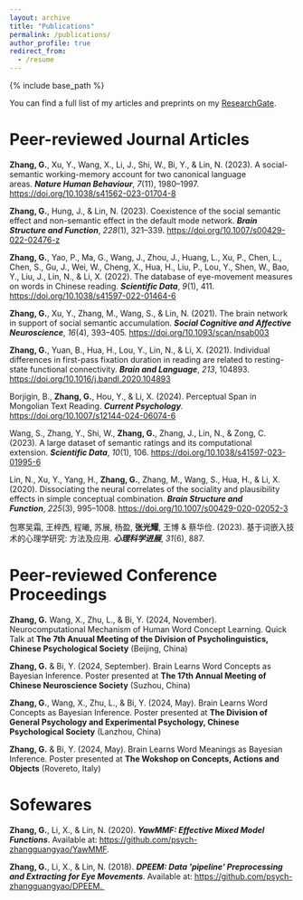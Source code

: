 ```yaml
---
layout: archive
title: "Publications"
permalink: /publications/
author_profile: true
redirect_from:
  - /resume
---
```


{% include base_path %}

You can find a full list of my articles and preprints on my [ResearchGate](https://www.researchgate.net/profile/Guangyao-Zhang-4/research).

Peer-reviewed Journal Articles
======

**Zhang, G.**, Xu, Y., Wang, X., Li, J., Shi, W., Bi, Y., & Lin, N. (2023). A social-semantic working-memory account for two canonical language areas. ***Nature Human Behaviour***, *7*(11), 1980–1997. https://doi.org/10.1038/s41562-023-01704-8

**Zhang, G.**, Hung, J., & Lin, N. (2023). Coexistence of the social semantic effect and non-semantic effect in the default mode network. ***Brain Structure and Function***, *228*(1), 321–339. https://doi.org/10.1007/s00429-022-02476-z

**Zhang, G.**, Yao, P., Ma, G., Wang, J., Zhou, J., Huang, L., Xu, P., Chen, L., Chen, S., Gu, J., Wei, W., Cheng, X., Hua, H., Liu, P., Lou, Y., Shen, W., Bao, Y., Liu, J., Lin, N., & Li, X. (2022). The database of eye-movement measures on words in Chinese reading. ***Scientific Data***, *9*(1), 411. https://doi.org/10.1038/s41597-022-01464-6

**Zhang, G.**, Xu, Y., Zhang, M., Wang, S., & Lin, N. (2021). The brain network in support of social semantic accumulation. ***Social Cognitive and Affective Neuroscience***, *16*(4), 393–405. https://doi.org/10.1093/scan/nsab003

**Zhang, G.**, Yuan, B., Hua, H., Lou, Y., Lin, N., & Li, X. (2021). Individual differences in first-pass fixation duration in reading are related to resting-state functional connectivity. ***Brain and Language***, *213*, 104893. https://doi.org/10.1016/j.bandl.2020.104893

Borjigin, B., **Zhang, G.**, Hou, Y., & Li, X. (2024). Perceptual Span in Mongolian Text Reading. ***Current Psychology***. https://doi.org/10.1007/s12144-024-06074-6 

Wang, S., Zhang, Y., Shi, W., **Zhang, G.**, Zhang, J., Lin, N., & Zong, C. (2023). A large dataset of semantic ratings and its computational extension. ***Scientific Data***, *10*(1), 106. https://doi.org/10.1038/s41597-023-01995-6

Lin, N., Xu, Y., Yang, H., **Zhang, G.**, Zhang, M., Wang, S., Hua, H., & Li, X. (2020). Dissociating the neural correlates of the sociality and plausibility effects in simple conceptual combination. ***Brain Structure and Function***, *225*(3), 995–1008. https://doi.org/10.1007/s00429-020-02052-3

包寒吴霜, 王梓西, 程曦, 苏展, 杨盈, **张光耀**, 王博 & 蔡华俭. (2023). 基于词嵌入技术的心理学研究: 方法及应用. ***心理科学进展***, *31*(6), 887.

Peer-reviewed Conference Proceedings
======

**Zhang, G.** Wang, X., Zhu, L., & Bi, Y. (2024, November). Neurocomputational Mechanism of Human Word Concept Learning. Quick Talk at **The 7th Anuual Meeting of the Division of Psycholinguistics, Chinese Psychological Society** (Beijing, China)

**Zhang, G.** & Bi, Y. (2024, September). Brain Learns Word Concepts as Bayesian Inference. Poster presented at **The 17th Annual Meeting of Chinese Neuroscience Society** (Suzhou, China)

**Zhang, G.**, Wang, X., Zhu, L., & Bi, Y. (2024, May). Brain Learns Word Concepts as Bayesian Inference. Poster presented at **The Division of General Psychology and Experimental Psychology, Chinese Psychological Society** (Lanzhou, China)

**Zhang, G.** & Bi, Y. (2024, May). Brain Learns Word Meanings as Bayesian Inference. Poster presented at **The Wokshop on Concepts, Actions and Objects** (Rovereto, Italy)

Sofewares
======

**Zhang, G.**, Li, X., & Lin, N. (2020). ***YawMMF: Effective Mixed Model Functions***. Available at: https://github.com/psych-zhangguangyao/YawMMF.

**Zhang, G.**, Li, X., & Lin, N. (2018). ***DPEEM: Data 'pipeline' Preprocessing and Extracting for Eye Movements***. Available at: https://github.com/psych-zhangguangyao/DPEEM. 
